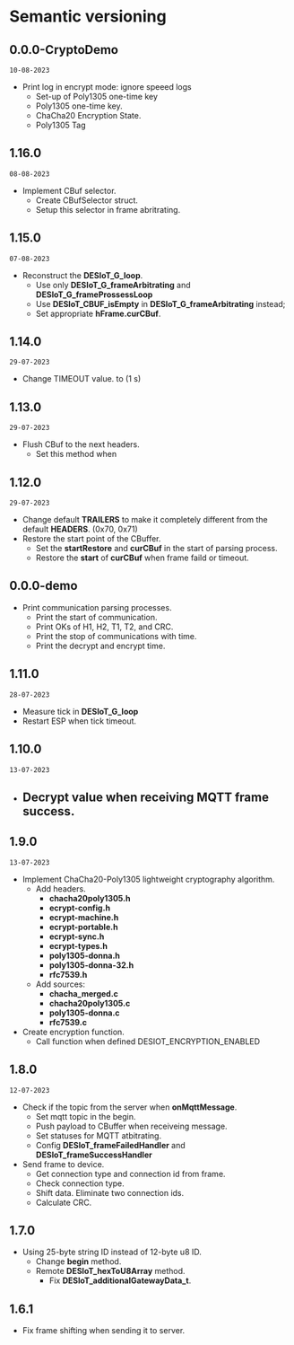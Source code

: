 # Semantic versioning

## 0.0.0-CryptoDemo

`10-08-2023`

- Print log in encrypt mode: ignore speeed logs
  - Set-up of Poly1305 one-time key
  - Poly1305 one-time key.
  - ChaCha20 Encryption State.
  - Poly1305 Tag

## 1.16.0

`08-08-2023`

- Implement CBuf selector.
  - Create CBufSelector struct.
  - Setup this selector in frame abritrating.

## 1.15.0

`07-08-2023`

- Reconstruct the **DESIoT_G_loop**.
  - Use only **DESIoT_G_frameArbitrating** and **DESIoT_G_frameProssessLoop**
  - Use **DESIoT_CBUF_isEmpty** in **DESIoT_G_frameArbitrating** instead;
  - Set appropriate **hFrame.curCBuf**.

## 1.14.0

`29-07-2023`

- Change TIMEOUT value. to (1 s)

## 1.13.0

`29-07-2023`

- Flush CBuf to the next headers.
  - Set this method when

## 1.12.0

`29-07-2023`

- Change default **TRAILERS** to make it completely different from the default **HEADERS**. (0x70, 0x71)
- Restore the start point of the CBuffer.
  - Set the **startRestore** and **curCBuf** in the start of parsing process.
  - Restore the **start** of **curCBuf** when frame faild or timeout.

## 0.0.0-demo

- Print communication parsing processes.
  - Print the start of communication.
  - Print OKs of H1, H2, T1, T2, and CRC.
  - Print the stop of communications with time.
  - Print the decrypt and encrypt time.

## 1.11.0

`28-07-2023`

- Measure tick in **DESIoT_G_loop**
- Restart ESP when tick timeout.

## 1.10.0

`13-07-2023`

- ## Decrypt value when receiving MQTT frame success.

## 1.9.0

`13-07-2023`

- Implement ChaCha20-Poly1305 lightweight cryptography algorithm.
  - Add headers.
    - **chacha20poly1305.h**
    - **ecrypt-config.h**
    - **ecrypt-machine.h**
    - **ecrypt-portable.h**
    - **ecrypt-sync.h**
    - **ecrypt-types.h**
    - **poly1305-donna.h**
    - **poly1305-donna-32.h**
    - **rfc7539.h**
  - Add sources:
    - **chacha_merged.c**
    - **chacha20poly1305.c**
    - **poly1305-donna.c**
    - **rfc7539.c**
- Create encryption function.
  - Call function when defined DESIOT_ENCRYPTION_ENABLED

## 1.8.0

`12-07-2023`

- Check if the topic from the server when **onMqttMessage**.
  - Set mqtt topic in the begin.
  - Push payload to CBuffer when receiveing message.
  - Set statuses for MQTT atbitrating.
  - Config **DESIoT_frameFailedHandler** and **DESIoT_frameSuccessHandler**
- Send frame to device.
  - Get connection type and connection id from frame.
  - Check connection type.
  - Shift data. Eliminate two connection ids.
  - Calculate CRC.

## 1.7.0

- Using 25-byte string ID instead of 12-byte u8 ID.
  - Change **begin** method.
  - Remote **DESIoT_hexToU8Array** method.
    - Fix **DESIoT_additionalGatewayData_t**.

## 1.6.1

- Fix frame shifting when sending it to server.
